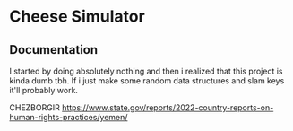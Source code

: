 # Cheese Simulator

## Documentation

I started by doing absolutely nothing and then i realized that this project is kinda dumb tbh.
If i just make some random data structures and slam keys it'll probably work.







CHEZBORGIR
https://www.state.gov/reports/2022-country-reports-on-human-rights-practices/yemen/




